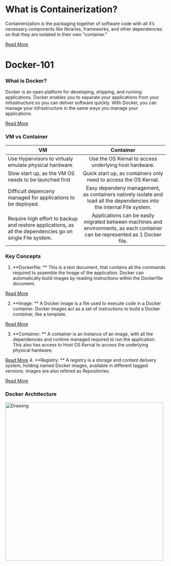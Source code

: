# What is Containerization?
Containerization is the packaging together of software code with all it’s necessary components like libraries, frameworks, and other dependencies so that they are isolated in their own "container."

[Read More](https://www.redhat.com/en/topics/cloud-native-apps/what-is-containerization)

# Docker-101

### What is Docker?
Docker is an open platform for developing, shipping, and running applications. Docker enables you to separate your applications from your infrastructure so you can deliver software quickly. With Docker, you can manage your infrastructure in the same ways you manage your applications.

[Read More](https://docs.docker.com/get-started/overview/)

### VM vs Container

| VM        | Container         |
| ------------- |:-------------:|
| Use Hypervisors to virtualy emulate physical hardware. | Use the OS Kernal to access underlying host hardware. |
| Slow start up, as the VM OS needs to be launched first | Quick start up, as containers only need to access the OS Kernal. |
| Difficult depenceny managed for applications to be deployed. | Easy dependeny management, as containers natively isolate and load all the dependencies into the internal File system. |
| Require high effort to backup and restore applications, as all the dependencies go on single File system. | Applications can be easily migrated between machines and environments, as each container can be represented as 1 Docker file. |

### Key Concepts
1. **Dockerfile: ** This is a text document, that contains all the commands required to assemble the Image of the application. Docker can automatically build images by reading instructions within the Dockerfile document.

[Read More](https://docs.docker.com/engine/reference/builder/)

2. **Image: ** A Docker image is a file used to execute code in a Docker container. Docker images act as a set of instructions to build a Docker container, like a template.

[Read More](https://searchitoperations.techtarget.com/definition/Docker-image)

3. **Container: ** A container is an instance of an image, with all the dependencies and runtime managed required to run the application. This also has access to Host OS Kernal to access the underlying physical hardware.

[Read More](https://www.docker.com/resources/what-container)
4. **Registry: ** A registry is a storage and content delivery system, holding named Docker images, available in different tagged versions. Images are also refered as Repositories.

[Read More](https://docs.docker.com/registry/introduction/)


### Docker Architecture
<img width="496" alt="Drawing" src="https://user-images.githubusercontent.com/30496850/143784915-4d8cd80d-79ac-4fc0-b7d7-de306ead35d0.png">

